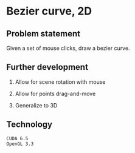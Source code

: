 # Bezier curve, 2D

## Problem statement

Given a set of mouse clicks, draw a bezier curve.

## Further development

1. Allow for scene rotation with mouse

2. Allow for points drag-and-move

3. Generalize to 3D

## Technology

```
CUDA 6.5
OpenGL 3.3
```
